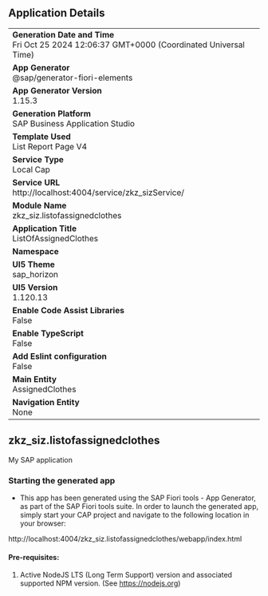 ## Application Details
|               |
| ------------- |
|**Generation Date and Time**<br>Fri Oct 25 2024 12:06:37 GMT+0000 (Coordinated Universal Time)|
|**App Generator**<br>@sap/generator-fiori-elements|
|**App Generator Version**<br>1.15.3|
|**Generation Platform**<br>SAP Business Application Studio|
|**Template Used**<br>List Report Page V4|
|**Service Type**<br>Local Cap|
|**Service URL**<br>http://localhost:4004/service/zkz_sizService/|
|**Module Name**<br>zkz_siz.listofassignedclothes|
|**Application Title**<br>ListOfAssignedClothes|
|**Namespace**<br>|
|**UI5 Theme**<br>sap_horizon|
|**UI5 Version**<br>1.120.13|
|**Enable Code Assist Libraries**<br>False|
|**Enable TypeScript**<br>False|
|**Add Eslint configuration**<br>False|
|**Main Entity**<br>AssignedClothes|
|**Navigation Entity**<br>None|

## zkz_siz.listofassignedclothes

My SAP application

### Starting the generated app

-   This app has been generated using the SAP Fiori tools - App Generator, as part of the SAP Fiori tools suite.  In order to launch the generated app, simply start your CAP project and navigate to the following location in your browser:

http://localhost:4004/zkz_siz.listofassignedclothes/webapp/index.html

#### Pre-requisites:

1. Active NodeJS LTS (Long Term Support) version and associated supported NPM version.  (See https://nodejs.org)


